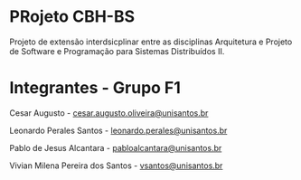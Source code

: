 # PRojeto CBH-BS

Projeto de extensão interdsicplinar entre as disciplinas Arquitetura e Projeto de Software e Programação para Sistemas Distribuídos II.

# Integrantes - Grupo F1

Cesar Augusto - cesar.augusto.oliveira@unisantos.br

Leonardo Perales Santos - leonardo.perales@unisantos.br

Pablo de Jesus Alcantara - pabloalcantara@unisantos.br

Vivian Milena Pereira dos Santos - vsantos@unisantos.br
